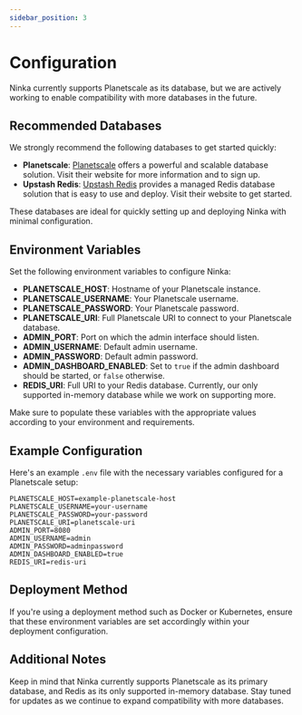 ```yaml
---
sidebar_position: 3
---
```


# Configuration

Ninka currently supports Planetscale as its database, but we are actively working to enable compatibility with more databases in the future.

## Recommended Databases

We strongly recommend the following databases to get started quickly:

- **Planetscale**: [Planetscale](https://www.planetscale.com/) offers a powerful and scalable database solution. Visit their website for more information and to sign up.
- **Upstash Redis**: [Upstash Redis](https://upstash.com/) provides a managed Redis database solution that is easy to use and deploy. Visit their website to get started.

These databases are ideal for quickly setting up and deploying Ninka with minimal configuration.

## Environment Variables

Set the following environment variables to configure Ninka:

- **PLANETSCALE_HOST**: Hostname of your Planetscale instance.
- **PLANETSCALE_USERNAME**: Your Planetscale username.
- **PLANETSCALE_PASSWORD**: Your Planetscale password.
- **PLANETSCALE_URI**: Full Planetscale URI to connect to your Planetscale database.
- **ADMIN_PORT**: Port on which the admin interface should listen.
- **ADMIN_USERNAME**: Default admin username.
- **ADMIN_PASSWORD**: Default admin password.
- **ADMIN_DASHBOARD_ENABLED**: Set to `true` if the admin dashboard should be started, or `false` otherwise.
- **REDIS_URI**: Full URI to your Redis database. Currently, our only supported in-memory database while we work on supporting more.

Make sure to populate these variables with the appropriate values according to your environment and requirements.

## Example Configuration

Here's an example `.env` file with the necessary variables configured for a Planetscale setup:

```plaintext
PLANETSCALE_HOST=example-planetscale-host
PLANETSCALE_USERNAME=your-username
PLANETSCALE_PASSWORD=your-password
PLANETSCALE_URI=planetscale-uri
ADMIN_PORT=8080
ADMIN_USERNAME=admin
ADMIN_PASSWORD=adminpassword
ADMIN_DASHBOARD_ENABLED=true
REDIS_URI=redis-uri
```

## Deployment Method

If you're using a deployment method such as Docker or Kubernetes, ensure that these environment variables are set accordingly within your deployment configuration.

## Additional Notes

Keep in mind that Ninka currently supports Planetscale as its primary database, and Redis as its only supported in-memory database. Stay tuned for updates as we continue to expand compatibility with more databases.
